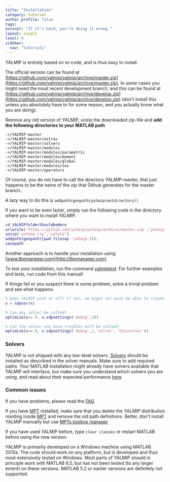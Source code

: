 ```yaml
---
title: "Installation"
category: tutorial
author_profile: false
tags: 
excerpt: "If it's hard, you're doing it wrong."
layout: single
level: 0
sidebar:
  nav: "tutorials"
---
```


YALMIP is entirely based on m-code, and is thus easy to install.

The official version can be found at [https://github.com/yalmip/yalmip/archive/master.zip](https://github.com/yalmip/yalmip/archive/master.zip). In some cases you might need the most recent development branch, and this can be found at [https://github.com/yalmip/yalmip/archive/develop.zip](https://github.com/yalmip/yalmip/archive/develop.zip) (don't install this unless you absolutely have to for some reason, and you actually know what you are doing).

Remove any old version of YALMIP, unzip the downloaded zip-file  and **add the following directories to your MATLAB path**

````
->/YALMIP-master
->/YALMIP-master/extras
->/YALMIP-master/solvers
->/YALMIP-master/modules
->/YALMIP-master/modules/parametric
->/YALMIP-master/modules/moment
->/YALMIP-master/modules/global
->/YALMIP-master/modules/sos
->/YALMIP-master/operators
````

Of course, you do not have to call the directory YALMIP-master, that just happens to be the name of the zip that Github generates for the master branch..

A lazy way to do this is `addpath(genpath(yalmiprootdirectory))`

If you want to be even lazier, simply run the following code in the directory where you want to install YALMIP.

````matlab
cd YALMIPfolderShouldbeHere
urlwrite('https://github.com/yalmip/yalmip/archive/master.zip','yalmip.zip');
unzip('yalmip.zip','yalmip')
addpath(genpath([pwd filesep 'yalmip']));
savepath
````

Another approach is to handle your installation using [www.tbxmanager.com](http://tbxmanager.com)

To test your installation, run the command [yalmiptest](/command/yalmiptest). For further examples and tests, run code from this manual!

If things fail or you suspect there is some problem, solve a trivial problem and see what happens.

````matlab
% Does YALMIP work at all? If not, we might not even be able to create a variable
x = sdpvar(x)

% Can any solver be called?
optimize(x>= 0, x,sdpsettings('debug',1))

% Can the solver you have troubles with be called?
optimize(x>= 0, x,sdpsettings('debug',1,'solver','thissolver'))
````

### Solvers

YALMIP is not shipped with any low-level solvers. [Solvers](/allsolvers) should be installed as described in the solver manuals. Make sure to add required paths. Your MATLAB installation might already have solvers available that YALMIP will interface, but make sure you understand which solvers you are using, and read about their expected performance [here](/allsolvers).

### Common issues

If you have problems, please read the [FAQ](/faq).

If you have [MPT](/solver/mpt) installed, make sure that you delete the YALMIP distribution residing inside [MPT](/solver/mpt) and remove the old path definitions. Better, don't install YALMIP manually but use [MPTs toolbox manager](http://tbxmanager.com)

If you have used YALMIP before, type `clear classes` or restart MATLAB before using the new version.

YALMIP is primarily developed on a Windows machine using MATLAB 2015a. The code should work on any platform, but is developed and thus most extensively tested on Windows. Most parts of YALMIP should in principle work with MATLAB 6.5, but has not been tested (to any larger extent) on these versions. MATLAB 5.2 or earlier versions are definitely not supported.
